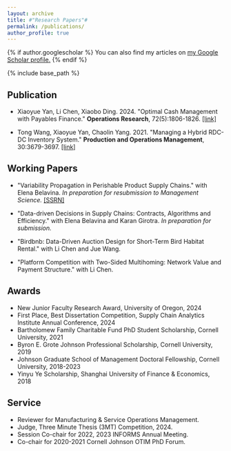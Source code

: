 ```yaml
---
layout: archive
title: #"Research Papers"#
permalink: /publications/
author_profile: true
---
```



{% if author.googlescholar %}
  You can also find my articles on <u><a href="{{author.googlescholar}}">my Google Scholar profile</a>.</u>
{% endif %}

{% include base_path %}

## Publication
* Xiaoyue Yan, Li Chen, Xiaobo Ding. 2024. "Optimal Cash Management with Payables Finance." **Operations Research**, 72(5):1806-1826. [[link]](https://pubsonline.informs.org/doi/10.1287/opre.2022.0196)

* Tong Wang, Xiaoyue Yan, Chaolin Yang. 2021. "Managing a Hybrid RDC-DC Inventory System." **Production and Operations Management**, 30:3679-3697. [[link]](https://onlinelibrary.wiley.com/doi/abs/10.1111/poms.13458)


## Working Papers
* "Variability Propagation in Perishable Product Supply Chains." with Elena Belavina. *In preparation for resubmission to Management Science.* [[SSRN]](https://papers.ssrn.com/sol3/papers.cfm?abstract_id=4550255)  

* "Data-driven Decisions in Supply Chains: Contracts, Algorithms and Efficiency." with Elena Belavina and Karan Girotra. *In preparation for submission.* 

* "Birdbnb: Data-Driven Auction Design for Short-Term Bird Habitat Rental." with Li Chen and Jue Wang.

* "Platform Competition with Two-Sided Multihoming: Network Value and Payment Structure." with Li Chen. 


## Awards
* New Junior Faculty Research Award, University of Oregon, 2024
* First Place, Best Dissertation Competition, Supply Chain Analytics Institute Annual Conference, 2024
* Bartholomew Family Charitable Fund PhD Student Scholarship, Cornell University, 2021 
* Byron E. Grote Johnson Professional Scholarship, Cornell University, 2019
* Johnson Graduate School of Management Doctoral Fellowship, Cornell University, 2018-2023 
* Yinyu Ye Scholarship, Shanghai University of Finance & Economics, 2018

## Service
* Reviewer for Manufacturing & Service Operations Management.
* Judge, Three Minute Thesis (3MT) Competition, 2024.
* Session Co-chair for 2022, 2023 INFORMS Annual Meeting.
* Co-chair for 2020-2021 Cornell Johnson OTIM PhD Forum. 
